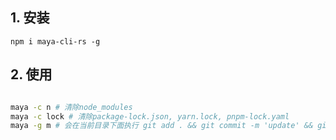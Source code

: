 ## 1. 安装

```
npm i maya-cli-rs -g
```

## 2. 使用

```bash

maya -c n # 清除node_modules
maya -c lock # 清除package-lock.json, yarn.lock, pnpm-lock.yaml
maya -g m # 会在当前目录下面执行 git add . && git commit -m 'update' && git push
```
